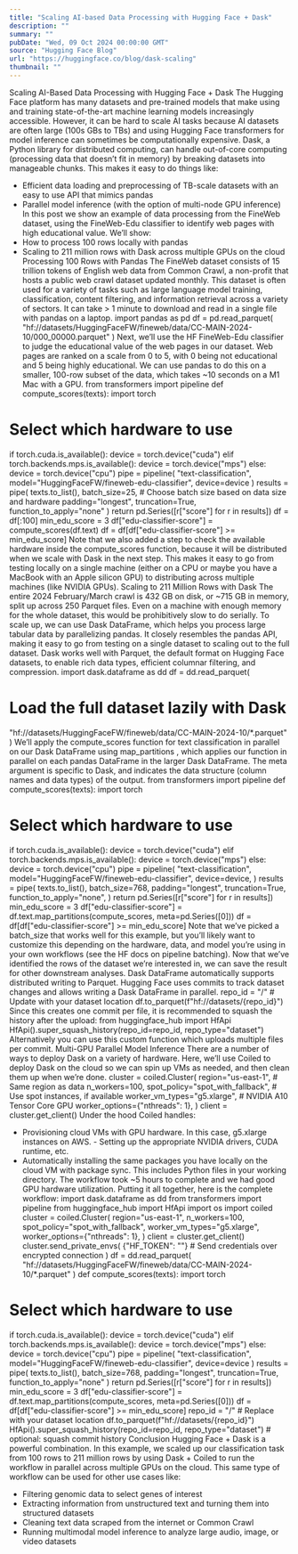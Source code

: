 ```yaml
---
title: "Scaling AI-based Data Processing with Hugging Face + Dask"
description: ""
summary: ""
pubDate: "Wed, 09 Oct 2024 00:00:00 GMT"
source: "Hugging Face Blog"
url: "https://huggingface.co/blog/dask-scaling"
thumbnail: ""
---
```


Scaling AI-Based Data Processing with Hugging Face + Dask
The Hugging Face platform has many datasets and pre-trained models that make using and training state-of-the-art machine learning models increasingly accessible. However, it can be hard to scale AI tasks because AI datasets are often large (100s GBs to TBs) and using Hugging Face transformers for model inference can sometimes be computationally expensive.
Dask, a Python library for distributed computing, can handle out-of-core computing (processing data that doesn’t fit in memory) by breaking datasets into manageable chunks. This makes it easy to do things like:
- Efficient data loading and preprocessing of TB-scale datasets with an easy to use API that mimics pandas
- Parallel model inference (with the option of multi-node GPU inference)
In this post we show an example of data processing from the FineWeb dataset, using the FineWeb-Edu classifier to identify web pages with high educational value. We’ll show:
- How to process 100 rows locally with pandas
- Scaling to 211 million rows with Dask across multiple GPUs on the cloud
Processing 100 Rows with Pandas
The FineWeb dataset consists of 15 trillion tokens of English web data from Common Crawl, a non-profit that hosts a public web crawl dataset updated monthly. This dataset is often used for a variety of tasks such as large language model training, classification, content filtering, and information retrieval across a variety of sectors.
It can take > 1 minute to download and read in a single file with pandas on a laptop.
import pandas as pd
df = pd.read_parquet(
"hf://datasets/HuggingFaceFW/fineweb/data/CC-MAIN-2024-10/000_00000.parquet"
)
Next, we’ll use the HF FineWeb-Edu classifier to judge the educational value of the web pages in our dataset. Web pages are ranked on a scale from 0 to 5, with 0 being not educational and 5 being highly educational. We can use pandas to do this on a smaller, 100-row subset of the data, which takes ~10 seconds on a M1 Mac with a GPU.
from transformers import pipeline
def compute_scores(texts):
import torch
# Select which hardware to use
if torch.cuda.is_available():
device = torch.device("cuda")
elif torch.backends.mps.is_available():
device = torch.device("mps")
else:
device = torch.device("cpu")
pipe = pipeline(
"text-classification",
model="HuggingFaceFW/fineweb-edu-classifier",
device=device
)
results = pipe(
texts.to_list(),
batch_size=25, # Choose batch size based on data size and hardware
padding="longest",
truncation=True,
function_to_apply="none"
)
return pd.Series([r["score"] for r in results])
df = df[:100]
min_edu_score = 3
df["edu-classifier-score"] = compute_scores(df.text)
df = df[df["edu-classifier-score"] >= min_edu_score]
Note that we also added a step to check the available hardware inside the compute_scores
function, because it will be distributed when we scale with Dask in the next step. This makes it easy to go from testing locally on a single machine (either on a CPU or maybe you have a MacBook with an Apple silicon GPU) to distributing across multiple machines (like NVIDIA GPUs).
Scaling to 211 Million Rows with Dask
The entire 2024 February/March crawl is 432 GB on disk, or ~715 GB in memory, split up across 250 Parquet files. Even on a machine with enough memory for the whole dataset, this would be prohibitively slow to do serially.
To scale up, we can use Dask DataFrame, which helps you process large tabular data by parallelizing pandas. It closely resembles the pandas API, making it easy to go from testing on a single dataset to scaling out to the full dataset. Dask works well with Parquet, the default format on Hugging Face datasets, to enable rich data types, efficient columnar filtering, and compression.
import dask.dataframe as dd
df = dd.read_parquet(
# Load the full dataset lazily with Dask
"hf://datasets/HuggingFaceFW/fineweb/data/CC-MAIN-2024-10/*.parquet"
)
We’ll apply the compute_scores
function for text classification in parallel on our Dask DataFrame using map_partitions
, which applies our function in parallel on each pandas DataFrame in the larger Dask DataFrame. The meta
argument is specific to Dask, and indicates the data structure (column names and data types) of the output.
from transformers import pipeline
def compute_scores(texts):
import torch
# Select which hardware to use
if torch.cuda.is_available():
device = torch.device("cuda")
elif torch.backends.mps.is_available():
device = torch.device("mps")
else:
device = torch.device("cpu")
pipe = pipeline(
"text-classification",
model="HuggingFaceFW/fineweb-edu-classifier",
device=device,
)
results = pipe(
texts.to_list(),
batch_size=768,
padding="longest",
truncation=True,
function_to_apply="none",
)
return pd.Series([r["score"] for r in results])
min_edu_score = 3
df["edu-classifier-score"] = df.text.map_partitions(compute_scores, meta=pd.Series([0]))
df = df[df["edu-classifier-score"] >= min_edu_score]
Note that we’ve picked a batch_size
that works well for this example, but you’ll likely want to customize this depending on the hardware, data, and model you’re using in your own workflows (see the HF docs on pipeline batching).
Now that we’ve identified the rows of the dataset we’re interested in, we can save the result for other downstream analyses. Dask DataFrame automatically supports distributed writing to Parquet. Hugging Face uses commits to track dataset changes and allows writing a Dask DataFrame in parallel.
repo_id = "<your-hf-user>/<your-dataset-name>" # Update with your dataset location
df.to_parquet(f"hf://datasets/{repo_id}")
Since this creates one commit per file, it is recommended to squash the history after the upload:
from huggingface_hub import HfApi
HfApi().super_squash_history(repo_id=repo_id, repo_type="dataset")
Alternatively you can use this custom function which uploads multiple files per commit.
Multi-GPU Parallel Model Inference
There are a number of ways to deploy Dask on a variety of hardware. Here, we’ll use Coiled to deploy Dask on the cloud so we can spin up VMs as needed, and then clean them up when we’re done.
cluster = coiled.Cluster(
region="us-east-1", # Same region as data
n_workers=100,
spot_policy="spot_with_fallback", # Use spot instances, if available
worker_vm_types="g5.xlarge", # NVIDIA A10 Tensor Core GPU
worker_options={"nthreads": 1},
)
client = cluster.get_client()
Under the hood Coiled handles:
- Provisioning cloud VMs with GPU hardware. In this case,
g5.xlarge
instances on AWS. - Setting up the appropriate NVIDIA drivers, CUDA runtime, etc.
- Automatically installing the same packages you have locally on the cloud VM with package sync. This includes Python files in your working directory.
The workflow took ~5 hours to complete and we had good GPU hardware utilization.
Putting it all together, here is the complete workflow:
import dask.dataframe as dd
from transformers import pipeline
from huggingface_hub import HfApi
import os
import coiled
cluster = coiled.Cluster(
region="us-east-1",
n_workers=100,
spot_policy="spot_with_fallback",
worker_vm_types="g5.xlarge",
worker_options={"nthreads": 1},
)
client = cluster.get_client()
cluster.send_private_envs(
{"HF_TOKEN": "<your-hf-token>"} # Send credentials over encrypted connection
)
df = dd.read_parquet(
"hf://datasets/HuggingFaceFW/fineweb/data/CC-MAIN-2024-10/*.parquet"
)
def compute_scores(texts):
import torch
# Select which hardware to use
if torch.cuda.is_available():
device = torch.device("cuda")
elif torch.backends.mps.is_available():
device = torch.device("mps")
else:
device = torch.device("cpu")
pipe = pipeline(
"text-classification",
model="HuggingFaceFW/fineweb-edu-classifier",
device=device
)
results = pipe(
texts.to_list(),
batch_size=768,
padding="longest",
truncation=True,
function_to_apply="none"
)
return pd.Series([r["score"] for r in results])
min_edu_score = 3
df["edu-classifier-score"] = df.text.map_partitions(compute_scores, meta=pd.Series([0]))
df = df[df["edu-classifier-score"] >= min_edu_score]
repo_id = "<your-hf-user>/<your-dataset-name>" # Replace with your dataset location
df.to_parquet(f"hf://datasets/{repo_id}")
HfApi().super_squash_history(repo_id=repo_id, repo_type="dataset") # optional: squash commit history
Conclusion
Hugging Face + Dask is a powerful combination. In this example, we scaled up our classification task from 100 rows to 211 million rows by using Dask + Coiled to run the workflow in parallel across multiple GPUs on the cloud.
This same type of workflow can be used for other use cases like:
- Filtering genomic data to select genes of interest
- Extracting information from unstructured text and turning them into structured datasets
- Cleaning text data scraped from the internet or Common Crawl
- Running multimodal model inference to analyze large audio, image, or video datasets